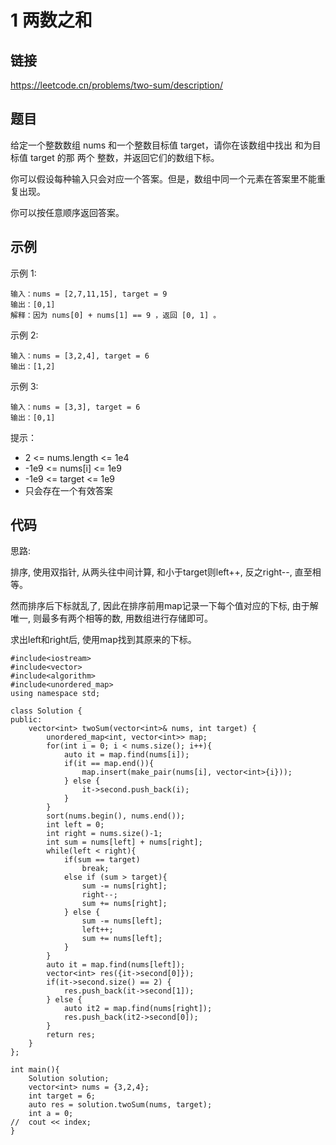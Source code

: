 # 1 两数之和
## 链接
https://leetcode.cn/problems/two-sum/description/

## 题目 
给定一个整数数组 nums 和一个整数目标值 target，请你在该数组中找出 和为目标值 target  的那 两个 整数，并返回它们的数组下标。

你可以假设每种输入只会对应一个答案。但是，数组中同一个元素在答案里不能重复出现。

你可以按任意顺序返回答案。

## 示例
示例 1:
```
输入：nums = [2,7,11,15], target = 9
输出：[0,1]
解释：因为 nums[0] + nums[1] == 9 ，返回 [0, 1] 。
```
示例 2:
```
输入：nums = [3,2,4], target = 6
输出：[1,2]
```
示例 3:
```
输入：nums = [3,3], target = 6
输出：[0,1]
```

提示：

- 2 <= nums.length <= 1e4
- -1e9 <= nums[i] <= 1e9
- -1e9 <= target <= 1e9
- 只会存在一个有效答案 

## 代码
思路:

排序, 使用双指针, 从两头往中间计算, 和小于target则left++, 反之right--, 直至相等。

然而排序后下标就乱了, 因此在排序前用map记录一下每个值对应的下标, 由于解唯一, 则最多有两个相等的数, 用数组进行存储即可。

求出left和right后, 使用map找到其原来的下标。

```
#include<iostream>
#include<vector>
#include<algorithm>
#include<unordered_map>
using namespace std;

class Solution {
public:
    vector<int> twoSum(vector<int>& nums, int target) {
    	unordered_map<int, vector<int>> map;
    	for(int i = 0; i < nums.size(); i++){
			auto it = map.find(nums[i]);
			if(it == map.end()){
				map.insert(make_pair(nums[i], vector<int>{i}));
			} else {
				it->second.push_back(i);
			}
		}
        sort(nums.begin(), nums.end());
        int left = 0;
        int right = nums.size()-1;
        int sum = nums[left] + nums[right];
        while(left < right){
			if(sum == target)
				break;
			else if (sum > target){
				sum -= nums[right];
				right--;
				sum += nums[right];
			} else {
				sum -= nums[left];
				left++;
				sum += nums[left];
			}
		}
		auto it = map.find(nums[left]);
		vector<int> res({it->second[0]});
		if(it->second.size() == 2) {
			res.push_back(it->second[1]);
		} else {
			auto it2 = map.find(nums[right]);
			res.push_back(it2->second[0]);
		}
		return res;
    }
};

int main(){
	Solution solution;
	vector<int> nums = {3,2,4};
	int target = 6;
	auto res = solution.twoSum(nums, target);
	int a = 0;
//	cout << index;
}
```